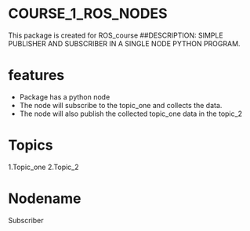 # COURSE_1_ROS_NODES
This package is created for ROS_course
##DESCRIPTION:
SIMPLE PUBLISHER AND SUBSCRIBER IN A SINGLE NODE PYTHON PROGRAM.

# features 
- Package has a python node 
- The node will subscribe to the topic_one and collects the data.
- The node will also publish the collected topic_one data in the topic_2 

# Topics 
1.Topic_one
2.Topic_2

# Nodename
Subscriber 
